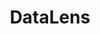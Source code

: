 ---
codehost: https://github.com/https://github.com/datalens-tech/datalens
logohandle: datalenstech
sort: datalens
title: DataLens
website: https://datalens.tech/
---